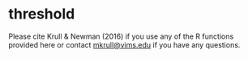 # threshold

Please cite Krull & Newman (2016) if you use any of the R functions provided here or contact mkrull@vims.edu if you have any questions.
